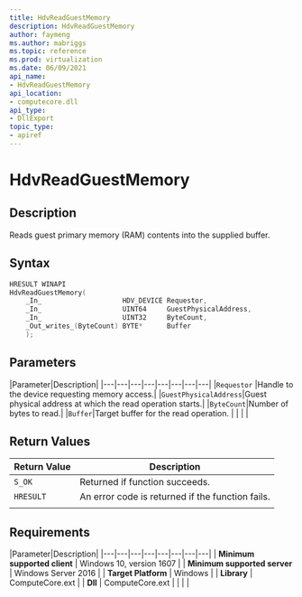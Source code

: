 ```yaml
---
title: HdvReadGuestMemory
description: HdvReadGuestMemory
author: faymeng
ms.author: mabriggs
ms.topic: reference
ms.prod: virtualization
ms.date: 06/09/2021
api_name:
- HdvReadGuestMemory
api_location:
- computecore.dll
api_type:
- DllExport
topic_type: 
- apiref
---
```

# HdvReadGuestMemory

## Description

Reads guest primary memory (RAM) contents into the supplied buffer.

## Syntax

```C++
HRESULT WINAPI
HdvReadGuestMemory(
    _In_                    HDV_DEVICE Requestor,
    _In_                    UINT64     GuestPhysicalAddress,
    _In_                    UINT32     ByteCount,
    _Out_writes_(ByteCount) BYTE*      Buffer
    );
```

## Parameters

|Parameter|Description|
|---|---|---|---|---|---|---|---|
|`Requestor` |Handle to the device requesting memory access.|
|`GuestPhysicalAddress`|Guest physical address at which the read operation starts.|
|`ByteCount`|Number of bytes to read.|
|`Buffer`|Target buffer for the read operation. |
|    |    |

## Return Values

|Return Value     |Description|
|---|---|
|`S_OK` | Returned if function succeeds.|
|`HRESULT` | An error code is returned if the function fails.
|     |     |

## Requirements

|Parameter|Description|
|---|---|---|---|---|---|---|---|
| **Minimum supported client** | Windows 10, version 1607 |
| **Minimum supported server** | Windows Server 2016 |
| **Target Platform** | Windows |
| **Library** | ComputeCore.ext |
| **Dll** | ComputeCore.ext |
|    |    |
